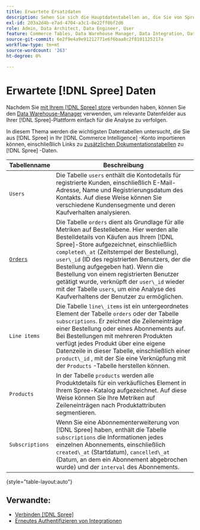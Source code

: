 ```yaml
---
title: Erwartete Ersatzdaten
description: Sehen Sie sich die Hauptdatentabellen an, die Sie von Spree in Ihr [!DNL Commerce Intelligence] Konto importieren können.
exl-id: 203a2d4b-e7ad-4704-a3c1-8e22ff0bf2d6
role: Admin, Data Architect, Data Engineer, User
feature: Commerce Tables, Data Warehouse Manager, Data Integration, Data Import/Export
source-git-commit: 6e2f9e4a9e91212771e6f6baa8c2f8101125217a
workflow-type: tm+mt
source-wordcount: '263'
ht-degree: 0%

---
```


# Erwartete [!DNL Spree] Daten

Nachdem Sie [ mit Ihrem [!DNL Spree] store](../../../data-analyst/importing-data/integrations/spree.md) verbunden haben, können Sie den [Data Warehouse-Manager](../../data-warehouse-mgr/tour-dwm.md) verwenden, um relevante Datenfelder aus Ihrer [!DNL Spree]-Plattform einfach für die Analyse zu verfolgen.

In diesem Thema werden die wichtigsten Datentabellen untersucht, die Sie aus [!DNL Spree] in Ihr [!DNL Commerce Intelligence] -Konto importieren können, einschließlich Links zu [zusätzlichen Dokumentationstabellen](https://guides.spreecommerce.org/developer/addresses.html#address) zu [!DNL Spree] -Daten.

| **Tabellenname** | **Beschreibung** |
|-----|-----|
| `Users` | Die Tabelle `users` enthält die Kontodetails für registrierte Kunden, einschließlich E-Mail-Adresse, Name und Registrierungsdatum des Kontakts. Auf diese Weise können Sie verschiedene Kundensegmente und deren Kaufverhalten analysieren. |
| [`Orders`](https://guides.spreecommerce.org/developer/orders.html#overview) | Die Tabelle `orders` dient als Grundlage für alle Metriken auf Bestellebene. Hier werden alle Bestelldetails von Käufen aus Ihrem [!DNL Spree]-Store aufgezeichnet, einschließlich `completed\_at` (Zeitstempel der Bestellung), `user\_id` (ID des registrierten Benutzers, der die Bestellung aufgegeben hat). Wenn die Bestellung von einem registrierten Benutzer getätigt wurde, verknüpft der `user\_id` wieder mit der Tabelle `users`, um eine Analyse des Kaufverhaltens der Benutzer zu ermöglichen. |
| `Line items` | Die Tabelle `line\_items` ist ein untergeordnetes Element der Tabelle `orders` oder der Tabelle `subscriptions`. Er zeichnet die Zeileneinträge einer Bestellung oder eines Abonnements auf. Bei Bestellungen mit mehreren Produkten verfügt jedes Produkt über eine eigene Datenzeile in dieser Tabelle, einschließlich einer `product\_id` , mit der Sie eine Verknüpfung mit der `Products` -Tabelle herstellen können. |
| `Products` | In der Tabelle `products` werden alle Produktdetails für ein verkäufliches Element in Ihrem Spree-Katalog aufgezeichnet. Auf diese Weise können Sie Ihre Metriken auf Zeileneinträgen nach Produktattributen segmentieren. |
| `Subscriptions` | Wenn Sie eine Abonnementerweiterung von [!DNL Spree] haben, enthält die Tabelle `subscriptions` die Informationen jedes einzelnen Abonnements, einschließlich `created\_at` (Startdatum), `cancelled\_at` (Datum, an dem ein Abonnement abgebrochen wurde) und der `interval` des Abonnements. |

{style="table-layout:auto"}

## Verwandte:

* [Verbinden [!DNL Spree]](../integrations/spree.md)
* [Erneutes Authentifizieren von Integrationen](https://experienceleague.adobe.com/docs/commerce-knowledge-base/kb/how-to/mbi-reauthenticating-integrations.html)
